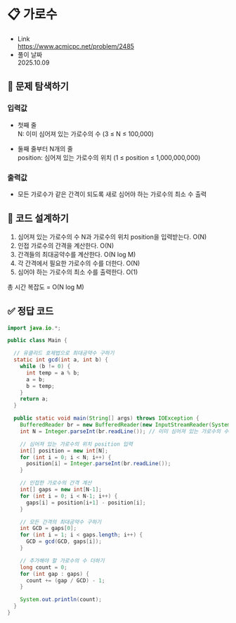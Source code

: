 # 📋 가로수
- Link<br>
https://www.acmicpc.net/problem/2485
- 풀이 날짜<br>
2025.10.09

## 🔎 문제 탐색하기

### 입력값
- 첫째 줄<br>
N: 이미 심어져 있는 가로수의 수 (3 ≤ N ≤ 100,000)

- 둘째 줄부터 N개의 줄<br>
position: 심어져 있는 가로수의 위치 (1 ≤ position ≤ 1,000,000,000)

### 출력값
- 모든 가로수가 같은 간격이 되도록 새로 심어야 하는 가로수의 최소 수 출력

## 📝 코드 설계하기
1. 심어져 있는 가로수의 수 N과 가로수의 위치 position을 입력받는다. O(N)
2. 인접 가로수의 간격을 계산한다. O(N)
3. 간격들의 최대공약수를 계산한다. O(N log M)
4. 각 간격에서 필요한 가로수의 수를 더한다. O(N)
5. 심어야 하는 가로수의 최소 수를 출력한다. O(1)

총 시간 복잡도 = O(N log M)

## ✅ 정답 코드
```java
import java.io.*;

public class Main {

  // 유클리드 호제법으로 최대공약수 구하기
  static int gcd(int a, int b) {
    while (b != 0) {
      int temp = a % b;
      a = b;
      b = temp;
    }
    return a;
  }

  public static void main(String[] args) throws IOException {
    BufferedReader br = new BufferedReader(new InputStreamReader(System.in));
    int N = Integer.parseInt(br.readLine()); // 이미 심어져 있는 가로수의 수 N 입력

    // 심어져 있는 가로수의 위치 position 입력
    int[] position = new int[N];
    for (int i = 0; i < N; i++) {
      position[i] = Integer.parseInt(br.readLine());
    }

    // 인접한 가로수의 간격 계산
    int[] gaps = new int[N-1];
    for (int i = 0; i < N-1; i++) {
      gaps[i] = position[i+1] - position[i];
    }

    // 모든 간격의 최대공약수 구하기
    int GCD = gaps[0];
    for (int i = 1; i < gaps.length; i++) {
      GCD = gcd(GCD, gaps[i]);
    }

    // 추가해야 할 가로수의 수 더하기
    long count = 0;
    for (int gap : gaps) {
      count += (gap / GCD) - 1;
    }

    System.out.println(count);
  }
}
```
